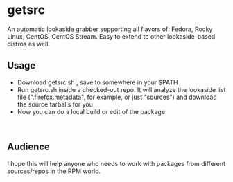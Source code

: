 # getsrc

An automatic lookaside grabber supporting all flavors of: Fedora, Rocky Linux, CentOS, CentOS Stream.  Easy to extend to other lookaside-based distros as well.

## Usage

- Download getsrc.sh , save to somewhere in your $PATH
- Run getsrc.sh inside a checked-out repo.  It will analyze the lookaside list file (".firefox.metadata", for example, or just "sources") and download the source tarballs for you
- Now you can do a local build or edit of the package

<br />

## Audience

I hope this will help anyone who needs to work with packages from different sources/repos in the RPM world.
